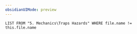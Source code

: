 ```yaml
---
obsidianUIMode: preview
---
```

```dataview
LIST FROM "5. Mechanics\Traps Hazards" WHERE file.name != this.file.name
```